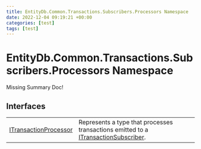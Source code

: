 ```yaml
---
title: EntityDb.Common.Transactions.Subscribers.Processors Namespace
date: 2022-12-04 09:19:21 +00:00
categories: [test]
tags: [test]
---
```


# EntityDb.Common.Transactions.Subscribers.Processors Namespace
Missing Summary Doc!
## Interfaces
<table><tr><td><a href='#/posts/dotnet-entitydb-common-transactions-subscribers-processors-itransactionprocessor'>ITransactionProcessor</a></td><td>
Represents a type that processes transactions emitted to a <a href='#/posts/dotnet-entitydb-abstractions-transactions-itransactionsubscriber'>ITransactionSubscriber</a>.
</td></tr></table>
